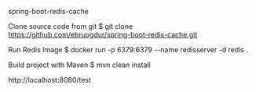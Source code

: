 spring-boot-redis-cache

Clone source code from git
$ git clone https://github.com/ebruogdur/spring-boot-redis-cache.git

Run Redis Image
$ docker run -p 6379:6379 --name redisserver -d redis .

Build project with Maven
$ mvn clean install

http://localhost:8080/test




